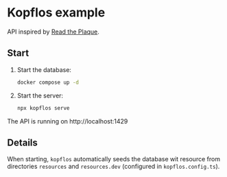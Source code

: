 # Kopflos example

API inspired by [Read the Plaque](https://readtheplaque.com/).

## Start

1. Start the database:
   ```bash
   docker compose up -d
   ```   
2. Start the server:
   ```bash
   npx kopflos serve
   ```

The API is running on http://localhost:1429

## Details

When starting, `kopflos` automatically seeds the database wit resource from directories `resources` and
`resources.dev` (configured in `kopflos.config.ts`).
